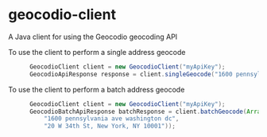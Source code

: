 # geocodio-client
A Java client for using the Geocodio geocoding API


To use the client to perform a single address geocode

```java
      GeocodioClient client = new GeocodioClient("myApiKey");
      GeocodioApiResponse response = client.singleGeocode("1600 pennsylvania ave washington dc");
```

To use the client to perform a batch address geocode

```java
      GeocodioClient client = new GeocodioClient("myApiKey");
      GeocodioBatchApiResponse batchResponse = client.batchGeocode(Arrays.asList(
          "1600 pennsylvania ave washington dc",
          "20 W 34th St, New York, NY 10001"));
```
